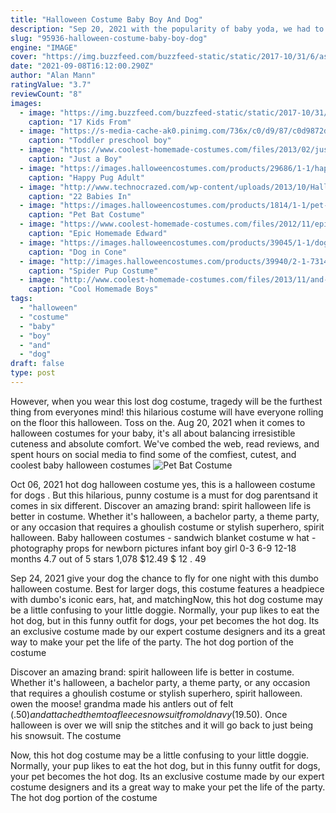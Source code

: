 ```yaml
---
title: "Halloween Costume Baby Boy And Dog"
description: "Sep 20, 2021 with the popularity of baby yoda, we had to fit little kirby in the walking yoda & lightsaber dog costume.The brussels griffon has a 12-inch neck size and is 13 pounds, so the"
slug: "95936-halloween-costume-baby-boy-dog"
engine: "IMAGE"
cover: "https://img.buzzfeed.com/buzzfeed-static/static/2017-10/31/6/asset/buzzfeed-prod-fastlane-01/sub-buzz-18933-1509446270-1.jpg"
date: "2021-09-08T16:12:00.290Z"
author: "Alan Mann"
ratingValue: "3.7"
reviewCount: "8"
images:
  - image: "https://img.buzzfeed.com/buzzfeed-static/static/2017-10/31/6/asset/buzzfeed-prod-fastlane-01/sub-buzz-18933-1509446270-1.jpg"
    caption: "17 Kids From"
  - image: "https://s-media-cache-ak0.pinimg.com/736x/c0/d9/87/c0d9872df61074bb6203c808a09ca00a--fire-truck-box-fire-trucks.jpg"
    caption: "Toddler preschool boy"
  - image: "https://www.coolest-homemade-costumes.com/files/2013/02/just-a-boy-and-his-broadsword-transforming-a-toddler-into-william-wallace-aka-braveheart-35885.jpg"
    caption: "Just a Boy"
  - image: "https://images.halloweencostumes.com/products/29686/1-1/happy-pug-adult-mask.jpg"
    caption: "Happy Pug Adult"
  - image: "http://www.technocrazed.com/wp-content/uploads/2013/10/Halloween-baby-costumes-19.jpg"
    caption: "22 Babies In"
  - image: "https://images.halloweencostumes.com/products/1814/1-1/pet-bat-costume.jpg"
    caption: "Pet Bat Costume"
  - image: "https://www.coolest-homemade-costumes.com/files/2012/11/epic-edward-scissorhands-for-6-yr-old-boy-24712.jpg"
    caption: "Epic Homemade Edward"
  - image: "https://images.halloweencostumes.com/products/39045/1-1/dog-in-cone-costume.jpg"
    caption: "Dog in Cone"
  - image: "http://images.halloweencostumes.com/products/39940/2-1-73145/spider-pup-costume.jpg"
    caption: "Spider Pup Costume"
  - image: "http://www.coolest-homemade-costumes.com/files/2013/11/and-in-this-corner-atom-real-steel-91705.jpg"
    caption: "Cool Homemade Boys"
tags:
  - "halloween"
  - "costume"
  - "baby"
  - "boy"
  - "and"
  - "dog"
draft: false
type: post
---
```


However, when you wear this lost dog costume, tragedy will be the furthest thing from everyones mind! this hilarious costume will have everyone rolling on the floor this halloween. Toss on the. Aug 20, 2021 when it comes to halloween costumes for your baby, it's all about balancing irresistible cuteness and absolute comfort. We've combed the web, read reviews, and spent hours on social media to find some of the comfiest, cutest, and coolest baby halloween costumes
![Pet Bat Costume](https://images.halloweencostumes.com/products/1814/1-1/pet-bat-costume.jpg "Pet Bat Costume")

Oct 06, 2021 hot dog halloween costume yes, this is a halloween costume for dogs . But this hilarious, punny costume is a must for dog parentsand it comes in six different. Discover an amazing brand: spirit halloween life is better in costume. Whether it&#39;s halloween, a bachelor party, a theme party, or any occasion that requires a ghoulish costume or stylish superhero, spirit halloween. Baby halloween costumes - sandwich blanket costume w hat - photography props for newborn pictures infant boy girl 0-3 6-9 12-18 months 4.7 out of 5 stars 1,078 $12.49 $ 12 . 49
<!--inArticleAds-->

<!--galleryOne-->

Sep 24, 2021 give your dog the chance to fly for one night with this dumbo halloween costume. Best for larger dogs, this costume features a headpiece with dumbo's iconic ears, hat, and matchingNow, this hot dog costume may be a little confusing to your little doggie. Normally, your pup likes to eat the hot dog, but in this funny outfit for dogs, your pet becomes the hot dog. Its an exclusive costume made by our expert costume designers and its a great way to make your pet the life of the party. The hot dog portion of the costume
<!--inArticleAds-->

<!--galleryTwo-->

Discover an amazing brand: spirit halloween life is better in costume. Whether it's halloween, a bachelor party, a theme party, or any occasion that requires a ghoulish costume or stylish superhero, spirit halloween. owen the moose! grandma made his antlers out of felt ($.50) and attached them to a fleece snowsuit from old navy ($19.50). Once halloween is over we will snip the stitches and it will go back to just being his snowsuit. The costume
<!--galleryThree-->

Now, this hot dog costume may be a little confusing to your little doggie. Normally, your pup likes to eat the hot dog, but in this funny outfit for dogs, your pet becomes the hot dog. Its an exclusive costume made by our expert costume designers and its a great way to make your pet the life of the party. The hot dog portion of the costume